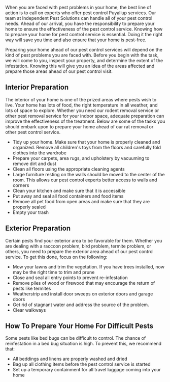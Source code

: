 When you are faced with pest problems in your home, the best line of action is to call on experts who offer pest control Puyallup services. Our team at Independent Pest Solutions can handle all of your pest control needs. Ahead of our arrival, you have the responsibility to prepare your home to ensure the effectiveness of the pest control service. Knowing how to prepare your home for pest control service is essential. Doing it the right way will save you time and also ensure that your home is pest-free.

Preparing your home ahead of our pest control services will depend on the kind of pest problems you are faced with. Before you begin with the task, we will come to you, inspect your property, and determine the extent of the infestation. Knowing this will give you an idea of the areas affected and prepare those areas ahead of our pest control visit.

## Interior Preparation
The interior of your home is one of the prized areas where pests wish to live. Your home has lots of food, the right temperature in all weather, and lots of space to explore. Whether you need our rodent removal service or other pest removal service for your indoor space, adequate preparation can improve the effectiveness of the treatment. Below are some of the tasks you should embark upon to prepare your home ahead of our rat removal or other pest control service.

-	Tidy up your home. Make sure that your home is properly cleaned and organized. Remove all children's toys from the floors and carefully fold clothes into the wardrobe
-	Prepare your carpets, area rugs, and upholstery by vacuuming to remove dirt and dust
-	Clean all floors using the appropriate cleaning agents
-	Large furniture resting on the walls should be moved to the center of the room. This allows our pest control experts better access to walls and corners
-	Clean your kitchen and make sure that it is accessible
-	Put away and seal all food containers and food items
-	Remove all pet food from open areas and make sure that they are properly sealed
-	Empty your trash

## Exterior Preparation
Certain pests find your exterior area to be favorable for them. Whether you are dealing with a raccoon problem, bird problem, termite problem, or others, you need to prepare the exterior area ahead of our pest control service. To get this done, focus on the following:

- Mow your lawns and trim the vegetation. If you have trees installed, now may be the right time to trim and prune
-	Close and seal all entry points to prevent re-infestation
-	Remove piles of wood or firewood that may encourage the return of pests like termites
-	Weatherstrip and install door sweeps on exterior doors and garage doors
-	Get rid of stagnant water and address the source of the problem.
-	Clear walkways

## How To Prepare Your Home For Difficult Pests
Some pests like bed bugs can be difficult to control. The chance of reinfestation in a bed bug situation is high. To prevent this, we recommend that:

-	All beddings and linens are properly washed and dried
-	Bag up all clothing items before the pest control service is started
-	Set up a temporary containment for all travel luggage coming into your home
